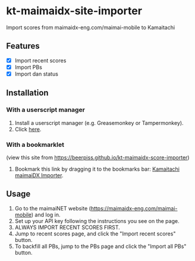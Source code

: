 # kt-maimaidx-site-importer

Import scores from maimaidx-eng.com/maimai-mobile to Kamaitachi

## Features

- [x] Import recent scores
- [x] Import PBs
- [x] Import dan status

## Installation
### With a userscript manager

1. Install a userscript manager (e.g. Greasemonkey or Tampermonkey).
2. Click [here](https://github.com/j1nxie/kt-maimaidx-site-importer/raw/main/kt-maimaidx-site-importer.user.js).

### With a bookmarklet
(view this site from <https://beerpiss.github.io/kt-maimaidx-score-importer>)

1. Bookmark this link by dragging it to the bookmarks bar: [Kamaitachi maimaiDX Importer](javascript:void(function(d){if(d.location.host==='maimaidx-eng.com')document.body.appendChild(document.createElement('script')).src='https://beerpiss.github.io/kt-maimaidx-score-importer/kt-maimaidx-score-importer.user.js'})(document);).

## Usage

1. Go to the maimaiNET website (https://maimaidx-eng.com/maimai-mobile) and log in.
2. Set up your API key following the instructions you see on the page.
3. ALWAYS IMPORT RECENT SCORES FIRST.
4. Jump to recent scores page, and click the "Import recent scores" button.
5. To backfill all PBs, jump to the PBs page and click the "Import all PBs" button.
